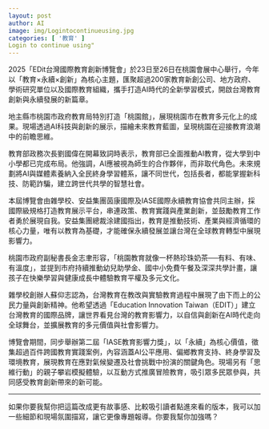 ```yaml
---
layout: post
author: AI
image: img/Logintocontinueusing.jpg
categories: [ '教育' ]
Login to continue using"
---
```

2025「EDit台灣國際教育創新博覽會」於23日至26日在桃園會展中心舉行，今年以「教育×永續×創新」為核心主題，匯聚超過200家教育新創公司、地方政府、學術研究單位以及國際教育組織，攜手打造AI時代的全新學習模式，開啟台灣教育創新與永續發展的新篇章。  

地主縣市桃園市政府教育局特別打造「桃園館」，展現桃園市在教育多元化上的成果。現場透過AI科技與創新的展示，描繪未來教育藍圖，呈現桃園在迎接教育浪潮中的前瞻思維。  

教育部政務次長劉國偉在開幕致詞時表示，教育部已全面推動AI教育，從大學到中小學都已完成布局。他強調，AI應被視為師生的合作夥伴，而非取代角色。未來規劃將AI與媒體素養納入全民終身學習體系，讓不同世代，包括長者，都能掌握新科技、防範詐騙，建立跨世代共學的智慧社會。  

本屆博覽會由雜學校、安益集團茵康國際及IASE國際永續教育協會共同主辦，採國際級規格打造教育展示平台，串連政策、教育實踐與產業創新，並鼓勵教育工作者勇於展現自我。安益集團總裁涂建國指出，教育是推動技術、產業與經濟循環的核心力量，唯有以教育為基礎，才能確保永續發展並讓台灣在全球教育轉型中展現影響力。  

桃園市政府副秘書長金志聿形容，「桃園教育就像一杯熱珍珠奶茶──有料、有味、有溫度」，並提到市府持續推動幼兒助學金、國中小免費午餐及深深共學計畫，讓孩子在快樂學習與健康成長中體驗教育平權及多元文化。  

雜學校創辦人蘇仰志認為，台灣教育在教改與實驗教育過程中展現了由下而上的公民力量與創新精神。他希望透過「Education Innovation Taiwan（EDIT）」建立台灣教育的國際品牌，讓世界看見台灣的教育影響力，以自信與創新在AI時代走向全球舞台，並擴展教育的多元價值與社會影響力。  

博覽會期間，同步舉辦第二屆「IASE教育影響力獎」，以「永續」為核心價值，徵集超過百件跨國教育實踐案例，內容涵蓋AI公平應用、偏鄉教育支持、終身學習及環境教育，展現教育在應對氣候變遷及社會挑戰中扮演的關鍵角色。現場另有「思維行動」的親子攀岩模擬體驗，以互動方式推廣冒險教育，吸引眾多民眾參與，共同感受教育創新帶來的新可能。  

---

如果你要我幫你把這篇改成更有故事感、比較吸引讀者點進來看的版本，我可以加一些細節和現場氛圍描寫，讓它更像專題報導。你要我幫你加強嗎？